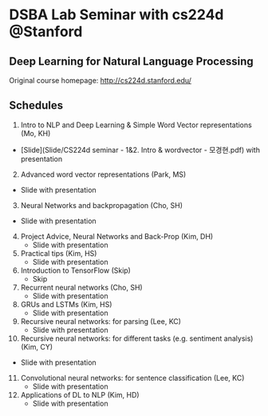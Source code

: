 # DSBA Lab Seminar with cs224d @Stanford

## Deep Learning for Natural Language Processing
Original course homepage: http://cs224d.stanford.edu/

## Schedules
1. Intro to NLP and Deep Learning & Simple Word Vector representations (Mo, KH)
  - [Slide](Slide/CS224d seminar - 1&2. Intro & wordvector - 모경현.pdf) with presentation
2. Advanced word vector representations (Park, MS)
  - Slide with presentation
3. Neural Networks and backpropagation (Cho, SH)
  - Slide with presentation
4. Project Advice, Neural Networks and Back-Prop (Kim, DH)
   - Slide with presentation
5. Practical tips (Kim, HS)
   - Slide with presentation
6. Introduction to TensorFlow (Skip)
   - Skip
7. Recurrent neural networks (Cho, SH)
   - Slide with presentation
8. GRUs and LSTMs (Kim, HS)
   - Slide with presentation
9. Recursive neural networks: for parsing (Lee, KC)
   - Slide with presentation
10. Recursive neural networks: for different tasks (e.g. sentiment analysis) (Kim, CY)
   - Slide with presentation
11. Convolutional neural networks: for sentence classification (Lee, KC)
    - Slide with presentation
12. Applications of DL to NLP (Kim, HD)
    - Slide with presentation
